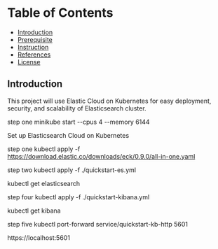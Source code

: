# Table of Contents
- [Introduction](#intro)
- [Prerequisite](#prereq)
- [Instruction](#instruction)
- [References](#references)
- [License](#license)

## Introduction <a name="intro"></a>
This project will use Elastic Cloud on Kubernetes for easy deployment, security, and scalability of Elasticsearch cluster.



step one minikube start --cpus 4 --memory 6144

Set up Elasticsearch Cloud on Kubernetes

step one kubectl apply -f https://download.elastic.co/downloads/eck/0.9.0/all-in-one.yaml

step two kubectl apply -f ./quickstart-es.yml

kubectl get elasticsearch

step four kubectl apply -f ./quickstart-kibana.yml

kubectl get kibana

step five kubectl port-forward service/quickstart-kb-http 5601

https://localhost:5601
